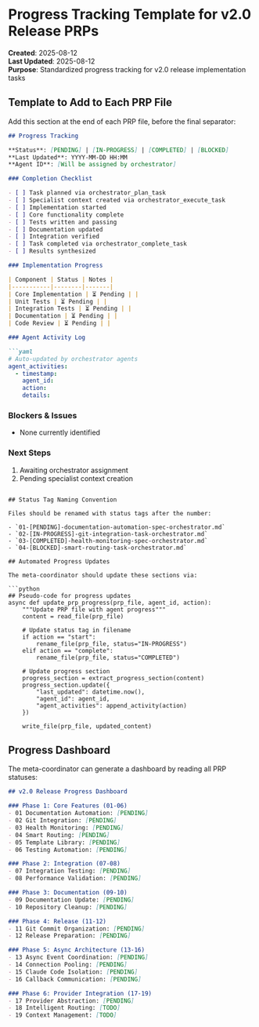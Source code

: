 # Progress Tracking Template for v2.0 Release PRPs

**Created**: 2025-08-12  
**Last Updated**: 2025-08-12  
**Purpose**: Standardized progress tracking for v2.0 release implementation tasks

## Template to Add to Each PRP File

Add this section at the end of each PRP file, before the final separator:

```markdown
## Progress Tracking

**Status**: [PENDING] | [IN-PROGRESS] | [COMPLETED] | [BLOCKED]
**Last Updated**: YYYY-MM-DD HH:MM
**Agent ID**: [Will be assigned by orchestrator]

### Completion Checklist

- [ ] Task planned via orchestrator_plan_task
- [ ] Specialist context created via orchestrator_execute_task
- [ ] Implementation started
- [ ] Core functionality complete
- [ ] Tests written and passing
- [ ] Documentation updated
- [ ] Integration verified
- [ ] Task completed via orchestrator_complete_task
- [ ] Results synthesized

### Implementation Progress

| Component | Status | Notes |
|-----------|--------|-------|
| Core Implementation | ⏳ Pending | |
| Unit Tests | ⏳ Pending | |
| Integration Tests | ⏳ Pending | |
| Documentation | ⏳ Pending | |
| Code Review | ⏳ Pending | |

### Agent Activity Log

```yaml
# Auto-updated by orchestrator agents
agent_activities:
  - timestamp: 
    agent_id: 
    action: 
    details: 
```

### Blockers & Issues

- None currently identified

### Next Steps

1. Awaiting orchestrator assignment
2. Pending specialist context creation
```

## Status Tag Naming Convention

Files should be renamed with status tags after the number:

- `01-[PENDING]-documentation-automation-spec-orchestrator.md`
- `02-[IN-PROGRESS]-git-integration-task-orchestrator.md`
- `03-[COMPLETED]-health-monitoring-spec-orchestrator.md`
- `04-[BLOCKED]-smart-routing-task-orchestrator.md`

## Automated Progress Updates

The meta-coordinator should update these sections via:

```python
## Pseudo-code for progress updates
async def update_prp_progress(prp_file, agent_id, action):
    """Update PRP file with agent progress"""
    content = read_file(prp_file)
    
    # Update status tag in filename
    if action == "start":
        rename_file(prp_file, status="IN-PROGRESS")
    elif action == "complete":
        rename_file(prp_file, status="COMPLETED")
    
    # Update progress section
    progress_section = extract_progress_section(content)
    progress_section.update({
        "last_updated": datetime.now(),
        "agent_id": agent_id,
        "agent_activities": append_activity(action)
    })
    
    write_file(prp_file, updated_content)
```

## Progress Dashboard

The meta-coordinator can generate a dashboard by reading all PRP statuses:

```markdown
## v2.0 Release Progress Dashboard

### Phase 1: Core Features (01-06)
- 01 Documentation Automation: [PENDING]
- 02 Git Integration: [PENDING]
- 03 Health Monitoring: [PENDING]
- 04 Smart Routing: [PENDING]
- 05 Template Library: [PENDING]
- 06 Testing Automation: [PENDING]

### Phase 2: Integration (07-08)
- 07 Integration Testing: [PENDING]
- 08 Performance Validation: [PENDING]

### Phase 3: Documentation (09-10)
- 09 Documentation Update: [PENDING]
- 10 Repository Cleanup: [PENDING]

### Phase 4: Release (11-12)
- 11 Git Commit Organization: [PENDING]
- 12 Release Preparation: [PENDING]

### Phase 5: Async Architecture (13-16)
- 13 Async Event Coordination: [PENDING]
- 14 Connection Pooling: [PENDING]
- 15 Claude Code Isolation: [PENDING]
- 16 Callback Communication: [PENDING]

### Phase 6: Provider Integration (17-19)
- 17 Provider Abstraction: [PENDING]
- 18 Intelligent Routing: [TODO]
- 19 Context Management: [TODO]

```
